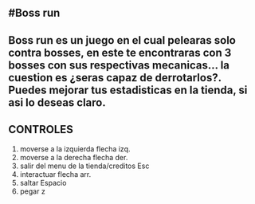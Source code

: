 #Boss run
--------------------------
Boss run es un juego en el cual pelearas solo contra bosses,
en este te encontraras con 3 bosses con sus respectivas mecanicas...
la cuestion es ¿seras capaz de derrotarlos?. Puedes mejorar tus 
estadisticas en la tienda, si asi lo deseas claro.
--------------------------
CONTROLES
-------------------------
1. moverse a la izquierda                flecha izq.
2. moverse a la derecha                  flecha der.
3. salir del menu de la tienda/creditos  Esc
4. interactuar                           flecha arr.
5. saltar                                Espacio
6. pegar                                 z
